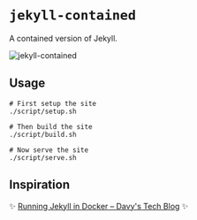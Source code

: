 # `jekyll-contained`

A contained version of Jekyll.

![jekyll-contained](https://user-images.githubusercontent.com/27806/67113157-6c8fc900-f19e-11e9-92ab-4106ef5ad22d.png)

## Usage

```shell
# First setup the site
./script/setup.sh

# Then build the site
./script/build.sh

# Now serve the site
./script/serve.sh
```

## Inspiration

:sparkles: [Running Jekyll in Docker – Davy's Tech Blog](https://ddewaele.github.io/running-jekyll-in-docker/) :sparkles:
